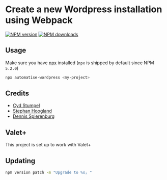 # Create a new Wordpress installation using Webpack

[![NPM version](https://img.shields.io/npm/v/automatise-wordpress.svg?style=flat)](https://npmjs.com/package/automatise-wordpress)
[![NPM downloads](https://img.shields.io/npm/dm/automatise-wordpress.svg?style=flat)](https://npmjs.com/package/automatise-wordpress)


## Usage

Make sure you have [npx](https://www.npmjs.com/package/npx) installed (`npx` is shipped by default since NPM `5.2.0`)

```bash
npx automatise-wordpress <my-project>
```

## Credits

- [Cyd Stumpel](https://cydstumpel.nl)
- [Stephan Hoogland](https://www.shoogland.com/)
- [Dennis Spierenburg](https://github.com/dipsaus9)

## Valet+

This project is set up to work with Valet+

## Updating
```bash
npm version patch -m "Upgrade to %s; "
```